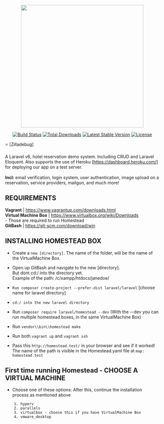 <p align="center"><img src="https://res.cloudinary.com/dtfbvvkyp/image/upload/v1566331377/laravel-logolockup-cmyk-red.svg" width="400"></p>

<p align="center">
<a href="https://travis-ci.org/laravel/framework"><img src="https://travis-ci.org/laravel/framework.svg" alt="Build Status"></a>
<a href="https://packagist.org/packages/laravel/framework"><img src="https://poser.pugx.org/laravel/framework/d/total.svg" alt="Total Downloads"></a>
<a href="https://packagist.org/packages/laravel/framework"><img src="https://poser.pugx.org/laravel/framework/v/stable.svg" alt="Latest Stable Version"></a>
<a href="https://packagist.org/packages/laravel/framework"><img src="https://poser.pugx.org/laravel/framework/license.svg" alt="License"></a>
</p>

:star:
[Zilladebug] <br/><br/> A Laravel v6, hotel reservation demo system. Including CRUD and Laravel Eloquent. 
Also supports the use of Heroku [https://dashboard.heroku.com/] for deploying our app on a test server. <br/>
<br/>
    <b>Incl:</b> email verification, login system, user authentication, 
    image upload on a reservation, service providers, mailgun, and much more!

## REQUIREMENTS

<b>Vagrant</b> | https://www.vagrantup.com/downloads.html <br/>
<b>Virtual Machine Box</b> | https://www.virtualbox.org/wiki/Downloads <br/>
    - Those are required to run Homestead <br/>
<b>GitBash</b> | https://git-scm.com/download/win <br/>

## INSTALLING HOMESTEAD BOX 
- Create a `new [directory]`. The name of the folder, will be the 
  name of the VirtualMachine Box.
  
- Open up GitBash and navigate to the new [directory]. <br/> But dont cd:/ into the directory yet.
    <br/>Example of the path:
            /c/xampp/htdocs/janedoe/
            
- `Run composer create-project --prefer-dist laravel/laravel` [choose name for laravel directory]

- `cd:/ into the new laravel directory`

- Run `composer require laravel/homestead --dev` 
  (With the --dev you can run multiple homestead boxes, in the same VirtualMachine Box)
  
- Run `vendor\\bin\\homestead make`

- Run both `vagrant up` and `vagrant ssh`
- Pass this `http://homestead.test/` in your browser and see if it worked!
    The name of the path is visible in the Homestead.yaml file at `map: homestead.test`

## First time running Homestead - CHOOSE A VIRTUAL MACHINE 
- Choose one of these options:
  After this, continue the installation process as mentioned above
```
    1. hyperv
    2. parallels
    3. virtualbox - choose this if you have VirtualMachine Box
    4. vmware_desktop

```

